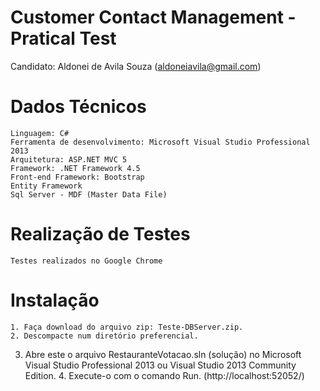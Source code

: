 # Customer Contact Management - Pratical Test
Candidato: Aldonei de Avila Souza (aldoneiavila@gmail.com)

# Dados Técnicos
	Linguagem: C#
	Ferramenta de desenvolvimento: Microsoft Visual Studio Professional 2013
	Arquitetura: ASP.NET MVC 5
	Framework: .NET Framework 4.5
	Front-end Framework: Bootstrap
	Entity Framework
	Sql Server - MDF (Master Data File)

# Realização de Testes
	Testes realizados no Google Chrome

# Instalação
	1. Faça download do arquivo zip: Teste-DBServer.zip.
	2. Descompacte num diretório preferencial. 
3. Abre este o arquivo RestauranteVotacao.sln (solução) no Microsoft Visual Studio Professional 2013 ou Visual Studio 2013 Community Edition.
	4. Execute-o com o comando Run. (http://localhost:52052/) 
